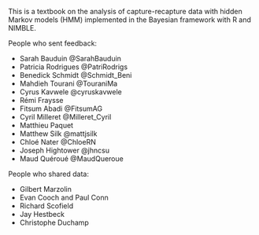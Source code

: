 This is a textbook on the analysis of capture-recapture data with hidden Markov models (HMM) implemented in the Bayesian framework with R and NIMBLE.

People who sent feedback:

-   Sarah Bauduin \@SarahBauduin
-   Patricia Rodrigues \@PatriRodrigs
-   Benedick Schmidt \@Schmidt_Beni
-   Mahdieh Tourani \@TouraniMa
-   Cyrus Kavwele \@cyruskavwele
-   Rémi Fraysse
-   Fitsum Abadi \@FitsumAG
-   Cyril Milleret \@Milleret_Cyril
-   Matthieu Paquet
-   Matthew Silk \@mattjsilk
-   Chloé Nater \@ChloeRN
-   Joseph Hightower \@jhncsu
-   Maud Quéroué \@MaudQueroue

People who shared data:

-   Gilbert Marzolin
-   Evan Cooch and Paul Conn
-   Richard Scofield
-   Jay Hestbeck
-   Christophe Duchamp

